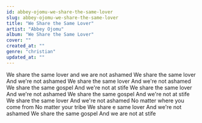 ```yaml
---
id: abbey-ojomu-we-share-the-same-lover
slug: abbey-ojomu-we-share-the-same-lover
title: "We Share the Same Lover"
artist: "Abbey Ojomu"
album: "We Share the Same Lover"
cover: ""
created_at: ""
genre: "christian"
updated_at: ""
---
```


We share the same lover and we are not ashamed
We share the same lover
And we're  not ashamed
We share the same lover
And we're not ashamed
We share the same gospel
And we're not at stife
We share the same lover
And we're not ashamed
We share the same gospel
And we're not at stife
We share the same lover
And we're not ashamed
No matter where you come from
No matter your tribe
We share e same lover
And we're not ashamed
We share the same gospel
And we are not at stife